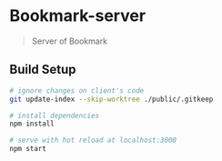 # Bookmark-server

> Server of Bookmark

## Build Setup

``` bash
# ignore changes on client's code
git update-index --skip-worktree ./public/.gitkeep

# install dependencies
npm install

# serve with hot reload at localhost:3000
npm start
```